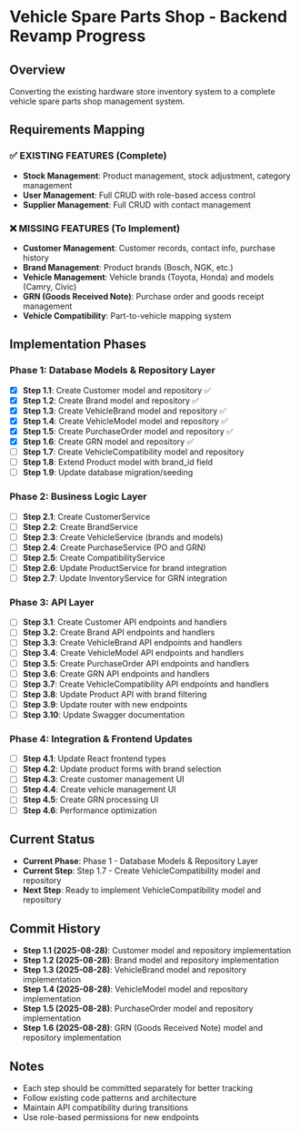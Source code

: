 # Vehicle Spare Parts Shop - Backend Revamp Progress

## Overview
Converting the existing hardware store inventory system to a complete vehicle spare parts shop management system.

## Requirements Mapping

### ✅ EXISTING FEATURES (Complete)
- **Stock Management**: Product management, stock adjustment, category management
- **User Management**: Full CRUD with role-based access control
- **Supplier Management**: Full CRUD with contact management

### ❌ MISSING FEATURES (To Implement)
- **Customer Management**: Customer records, contact info, purchase history
- **Brand Management**: Product brands (Bosch, NGK, etc.)
- **Vehicle Management**: Vehicle brands (Toyota, Honda) and models (Camry, Civic)
- **GRN (Goods Received Note)**: Purchase order and goods receipt management
- **Vehicle Compatibility**: Part-to-vehicle mapping system

## Implementation Phases

### Phase 1: Database Models & Repository Layer
- [x] **Step 1.1**: Create Customer model and repository ✅
- [x] **Step 1.2**: Create Brand model and repository ✅
- [x] **Step 1.3**: Create VehicleBrand model and repository ✅
- [x] **Step 1.4**: Create VehicleModel model and repository ✅
- [x] **Step 1.5**: Create PurchaseOrder model and repository ✅
- [x] **Step 1.6**: Create GRN model and repository ✅
- [ ] **Step 1.7**: Create VehicleCompatibility model and repository
- [ ] **Step 1.8**: Extend Product model with brand_id field
- [ ] **Step 1.9**: Update database migration/seeding

### Phase 2: Business Logic Layer
- [ ] **Step 2.1**: Create CustomerService
- [ ] **Step 2.2**: Create BrandService
- [ ] **Step 2.3**: Create VehicleService (brands and models)
- [ ] **Step 2.4**: Create PurchaseService (PO and GRN)
- [ ] **Step 2.5**: Create CompatibilityService
- [ ] **Step 2.6**: Update ProductService for brand integration
- [ ] **Step 2.7**: Update InventoryService for GRN integration

### Phase 3: API Layer
- [ ] **Step 3.1**: Create Customer API endpoints and handlers
- [ ] **Step 3.2**: Create Brand API endpoints and handlers
- [ ] **Step 3.3**: Create VehicleBrand API endpoints and handlers
- [ ] **Step 3.4**: Create VehicleModel API endpoints and handlers
- [ ] **Step 3.5**: Create PurchaseOrder API endpoints and handlers
- [ ] **Step 3.6**: Create GRN API endpoints and handlers
- [ ] **Step 3.7**: Create VehicleCompatibility API endpoints and handlers
- [ ] **Step 3.8**: Update Product API with brand filtering
- [ ] **Step 3.9**: Update router with new endpoints
- [ ] **Step 3.10**: Update Swagger documentation

### Phase 4: Integration & Frontend Updates
- [ ] **Step 4.1**: Update React frontend types
- [ ] **Step 4.2**: Update product forms with brand selection
- [ ] **Step 4.3**: Create customer management UI
- [ ] **Step 4.4**: Create vehicle management UI
- [ ] **Step 4.5**: Create GRN processing UI
- [ ] **Step 4.6**: Performance optimization

## Current Status
- **Current Phase**: Phase 1 - Database Models & Repository Layer
- **Current Step**: Step 1.7 - Create VehicleCompatibility model and repository
- **Next Step**: Ready to implement VehicleCompatibility model and repository

## Commit History
- **Step 1.1 (2025-08-28)**: Customer model and repository implementation
- **Step 1.2 (2025-08-28)**: Brand model and repository implementation
- **Step 1.3 (2025-08-28)**: VehicleBrand model and repository implementation
- **Step 1.4 (2025-08-28)**: VehicleModel model and repository implementation
- **Step 1.5 (2025-08-28)**: PurchaseOrder model and repository implementation
- **Step 1.6 (2025-08-28)**: GRN (Goods Received Note) model and repository implementation

## Notes
- Each step should be committed separately for better tracking
- Follow existing code patterns and architecture
- Maintain API compatibility during transitions
- Use role-based permissions for new endpoints